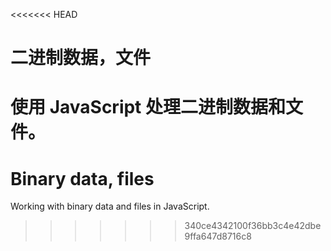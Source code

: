 <<<<<<< HEAD
# 二进制数据，文件

使用 JavaScript 处理二进制数据和文件。
=======
# Binary data, files

Working with binary data and files in JavaScript.
>>>>>>> 340ce4342100f36bb3c4e42dbe9ffa647d8716c8
